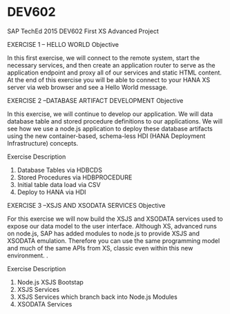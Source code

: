 DEV602
======

SAP TechEd 2015 DEV602 First XS Advanced Project

EXERCISE 1 – HELLO WORLD
Objective

In this first exercise, we will connect to the remote system, start the necessary services, and then create an application router to serve as the application endpoint and proxy all of our services and static HTML content. At the end of this exercise you will be able to connect to your HANA XS server via web browser and see a Hello World message.

EXERCISE 2 –DATABASE ARTIFACT DEVELOPMENT
Objective

In this exercise, we will continue to develop our application. We will data database table and stored procedure definitions to our applications. We will see how we use a node.js application to deploy these database artifacts using the new container-based, schema-less HDI (HANA Deployment Infrastructure) concepts. 

Exercise Description 

1. Database Tables via HDBCDS
2. Stored Procedures via HDBPROCEDURE
3. Initial table data load via CSV
4. Deploy to HANA via HDI

EXERCISE 3 –XSJS AND XSODATA SERVICES 
Objective

For this exercise we will now build the XSJS and XSODATA services used to expose our data model to the user interface. Although XS, advanced runs on node.js, SAP has added modules to node.js to provide XSJS and XSODATA emulation. Therefore you can use the same programming model and much of the same APIs from XS, classic even within this new environment. .

Exercise Description 

1. Node.js XSJS Bootstap
2. XSJS Services
3. XSJS Services which branch back into Node.js Modules
4. XSODATA Services
